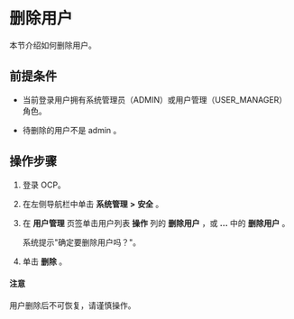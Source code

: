 # 删除用户

本节介绍如何删除用户。

## 前提条件

* 当前登录用户拥有系统管理员（ADMIN）或用户管理（USER_MANAGER）角色。

* 待删除的用户不是 admin 。

## 操作步骤

1. 登录 OCP。

2. 在左侧导航栏中单击 **系统管理** **\>** **安全** 。

3. 在 **用户管理** 页签单击用户列表 **操作** 列的 **删除用户** ，或 **...** 中的 **删除用户** 。

   系统提示"确定要删除用户吗？"。

4. 单击 **删除** 。

  <main id="notice" type='notice'>
    <h4>注意</h4>
    <p>用户删除后不可恢复，请谨慎操作。</p>
  </main>
